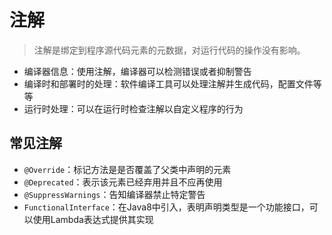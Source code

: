 # 注解 <Badge text="Uncompleted"/>

> 注解是绑定到程序源代码元素的元数据，对运行代码的操作没有影响。

* 编译器信息：使用注解，编译器可以检测错误或者抑制警告
* 编译时和部署时的处理：软件编译工具可以处理注解并生成代码，配置文件等等
* 运行时处理：可以在运行时检查注解以自定义程序的行为

## 常见注解

* `@Override`：标记方法是是否覆盖了父类中声明的元素
* `@Deprecated`：表示该元素已经弃用并且不应再使用
* `@SuppressWarnings`：告知编译器禁止特定警告
* `FunctionalInterface`：在Java8中引入，表明声明类型是一个功能接口，可以使用Lambda表达式提供其实现